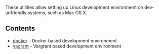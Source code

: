 
These utilities allow setting up Linux development environment on dev-unfriendly systems, such as Mac OS X.

## Contents

 * [docker](docker) - Docker based development environment
 * [vagrant](vagrant) - Vargrant based development environment

